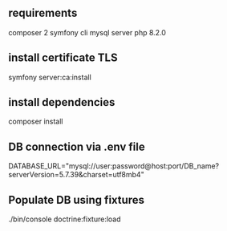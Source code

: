 ## requirements
composer 2
symfony cli
mysql server 
php 8.2.0

## install certificate TLS
symfony server:ca:install

## install dependencies
composer install

## DB connection via .env file
DATABASE_URL="mysql://user:password@host:port/DB_name?serverVersion=5.7.39&charset=utf8mb4"

## Populate DB using fixtures
./bin/console doctrine:fixture:load